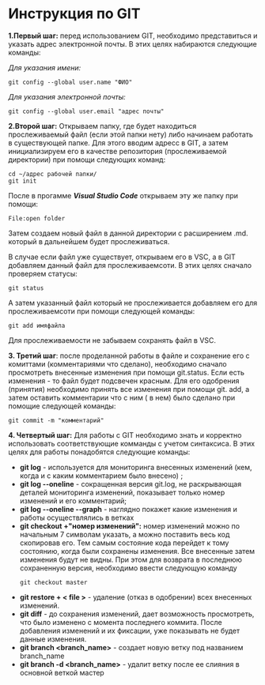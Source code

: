 # Инструкция по GIT

**1.Первый шаг:** перед использованием GIT, необходимо представиться и указать адрес электронной почты. В этих целях набираются следующие команды:

_Для указания имени:_
```
git config --global user.name "ФИО"
```

_Для указания электронной почты:_
```
git config --global user.email "адрес почты"
```

**2.Второй шаг:** Открываем папку, где будет находиться прослеживаемый файл (если этой папки нету) либо начинаем работать в существующей папке. Для этого вводим адресс в GIT, а затем инициализируем его в качестве репозитория (прослеживаемой директории) при помощи следующих команд:
```
cd ~/адрес рабочей папки/
git init
```
После в прогамме ***Visual Studio Code***  открываем эту же папку при помощи:
```
File:open folder
```
Затем создаем новый файл в данной директории с расширением .md. который в дальнейшем будет прослеживаться.

В случае если файл уже существует, открываем его в VSC, а в GIT добавляем данный файл для прослеживаемсоти. В этих целях сначало проверяем статусы:
```
git status
```
А затем указанный файл который не прослеживается добавляем его для прослеживаемсоти при помощи следующей команды:
```
git add имяфайла
```
Для прослеживаемости не забываем сохранять файл в VSC.

**3. Третий шаг**: после проделанной работы в файле и сохранение его с комиттами (комментариями что сделано), необходимо сначало просмотреть внесенные изменения при помощи git.status. Если есть изменения - то файл будет подсвечен красным. Для его одобрения (принятия) необходимо принять все изменения при помощи git. add, а затем оставить комментарии что с ним ( в нем) было сделано при помощие следующей команды:
```
git commit -m "комментарий"
```

**4. Четвертый шаг:** Для работы с GIT необходимо знать и корректно использовать соответствующие комманды с учетом синтаксиса. В этих целях для работы понадобятся следующие команды:

   - **git log** - используется для мониторинга внесенных изменений (кем, когда и с каким комментарием было внесено) ;
   - **git log --oneline** - сокращенная версия git.log, не раскрывающая деталей мониторинга изменений, показывает только номер изменений и его комментарий;
   - **git log --oneline --graph** - наглядно покажет какие изменения и работы осуществлялись в ветках  
   - **git checkout +"номер изменений":** номер изменений можно по начальным 7 символам указать, а можно поставить весь код скопировав его. Тем самым состояние кода перейдет к тому состоянию, когда были сохранены изменения. Все внесенные затем изменения будут не видны. При этом для возврата в последнюю сохраненную версия, необходимо ввести следующую команду
        ```
     git checkout master
        ```
- **git restore + < file >** - удаление (отказ в одобрении) всех внесенных изменений.     
- **git diff** - до сохранения изменений, дает возможность просмотреть, что было изменено с момента последнего коммита. После добавления изменений и их фиксации, уже показывать не будет данные изменения.
- **git branch <branch_name>** - создает новую ветку под названием branch_name
 - **git branch -d <branch_name>** - удалит ветку после ее слияния в основной веткой мастер